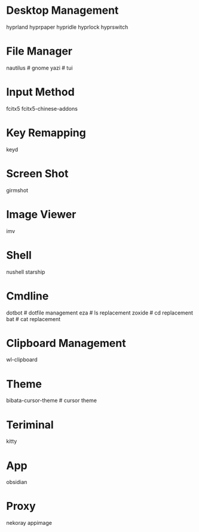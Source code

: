 # Desktop Management
hyprland
hyprpaper
hypridle
hyprlock
hyprswitch

# File Manager
nautilus # gnome
yazi     # tui

# Input Method
fcitx5
fcitx5-chinese-addons

# Key Remapping
keyd

# Screen Shot
girmshot

# Image Viewer
imv

# Shell
nushell
starship

# Cmdline
dotbot  # dotfile management
eza     # ls replacement
zoxide  # cd replacement
bat     # cat replacement

# Clipboard Management
wl-clipboard

# Theme
bibata-cursor-theme # cursor theme

# Teriminal
kitty

# App
obsidian

# Proxy
nekoray appimage
